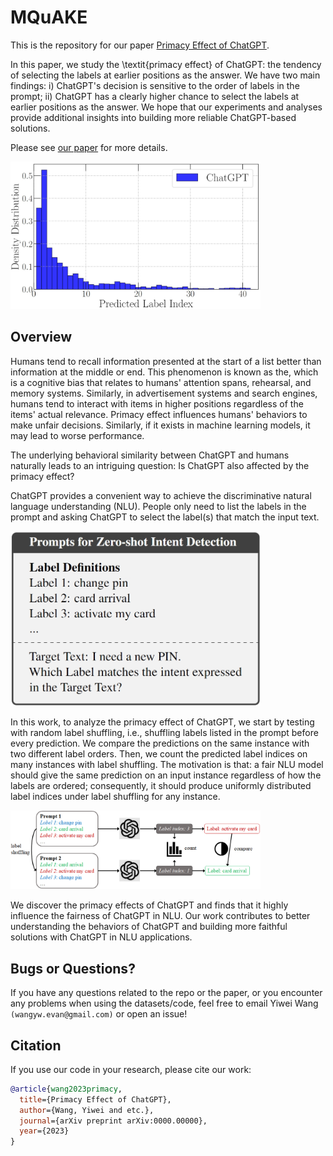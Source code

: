 # MQuAKE

This is the repository for our paper [Primacy Effect of ChatGPT](https://openreview.net/).

In this paper, we study the \textit{primacy effect} of ChatGPT: the tendency of selecting the labels at earlier positions as the answer.
We have two main findings: i) ChatGPT's decision is sensitive to the order of labels in the prompt; ii) ChatGPT has a clearly higher chance to select the labels at earlier positions as the answer. We hope that our experiments and analyses provide additional insights into building more reliable ChatGPT-based solutions.

Please see [our paper](https://openreview.net/) for more details.

<img src="fig_1.png" width="400">

## Overview

Humans tend to recall information presented at the start of a list better than information at the middle or end. This phenomenon is known as the, which is a cognitive bias that relates to humans' attention spans, rehearsal, and memory systems. Similarly, in advertisement systems and search engines, humans tend to interact with items in higher positions regardless of the items' actual relevance. Primacy effect influences humans' behaviors to make unfair decisions. Similarly, if it exists in machine learning models, it may lead to worse performance.

The underlying behavioral similarity between ChatGPT and humans naturally leads to an intriguing question: Is ChatGPT also affected by the primacy effect?

ChatGPT provides a convenient way to achieve the discriminative natural language understanding (NLU). People only need to list the labels in the prompt and asking ChatGPT to select the label(s) that match the input text. 

<img src="fig_2.png" width="400">

In this work, to analyze the primacy effect of ChatGPT, we start by testing with random label shuffling, i.e., shuffling labels listed in the prompt before every prediction. We compare the predictions on the same instance with two different label orders. Then, we count the predicted label indices on many instances with label shuffling. The motivation is that: a fair NLU model should give the same prediction on an input instance regardless of how the labels are ordered; consequently, it should produce uniformly distributed label indices under label shuffling for any instance.

<img src="fig_3.png" width="400">

We discover the primacy effects of ChatGPT and finds that it highly influence the fairness of ChatGPT in NLU.
Our work contributes to better understanding the behaviors of ChatGPT and building more faithful solutions with ChatGPT in NLU applications.

## Bugs or Questions?
If you have any questions related to the repo or the paper, or you encounter any problems when using the datasets/code, feel free to email Yiwei Wang `(wangyw.evan@gmail.com)` or open an issue!

## Citation
If you use our code in your research, please cite our work:
```bibtex
@article{wang2023primacy,
  title={Primacy Effect of ChatGPT},
  author={Wang, Yiwei and etc.},
  journal={arXiv preprint arXiv:0000.00000},
  year={2023}
}
```